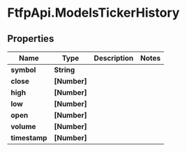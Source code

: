 # FtfpApi.ModelsTickerHistory

## Properties

Name | Type | Description | Notes
------------ | ------------- | ------------- | -------------
**symbol** | **String** |  | 
**close** | **[Number]** |  | 
**high** | **[Number]** |  | 
**low** | **[Number]** |  | 
**open** | **[Number]** |  | 
**volume** | **[Number]** |  | 
**timestamp** | **[Number]** |  | 


